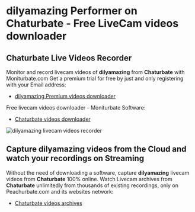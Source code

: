 # dilyamazing Performer on Chaturbate - Free LiveCam videos downloader

## Chaturbate Live Videos Recorder

Monitor and record livecam videos of **dilyamazing** from **Chaturbate** with Moniturbate.com
Get a premium trial for free by just and only registering with your Email address:
* [dilyamazing Premium videos downloader](https://moniturbate.com/request-demo-licence-key.html)

Free livecam videos downloader - Moniturbate Software:
* [Chaturbate videos downloader](https://moniturbate.com/moniturbate-download-software.html)

![dilyamazing livecam videos recorder](https://peachurnet.com/templates/moniturbate-software.png)


## Capture dilyamazing videos from the Cloud and watch your recordings on Streaming

Without the need of downloading a software, capture **dilyamazing** livecam videos from **Chaturbate** 100% online.
Watch Livecam archives from **Chaturbate** unlimitedly from thousands of existing recordings, only on Peachurbate.com and its websites network:
* [Chaturbate videos archives](https://peachurnet.com/)